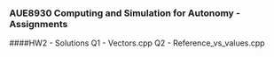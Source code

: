 ### AUE8930 Computing and Simulation for Autonomy - Assignments
####HW2 - Solutions
Q1 - Vectors.cpp
Q2 - Reference_vs_values.cpp
